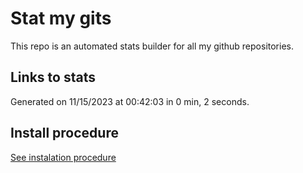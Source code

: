 # Stat my gits

This repo is an automated stats builder for all my github repositories.

## Links to stats


Generated on 11/15/2023 at 00:42:03 in 0 min, 2 seconds.

## Install procedure

[See instalation procedure](./src/install.md)
